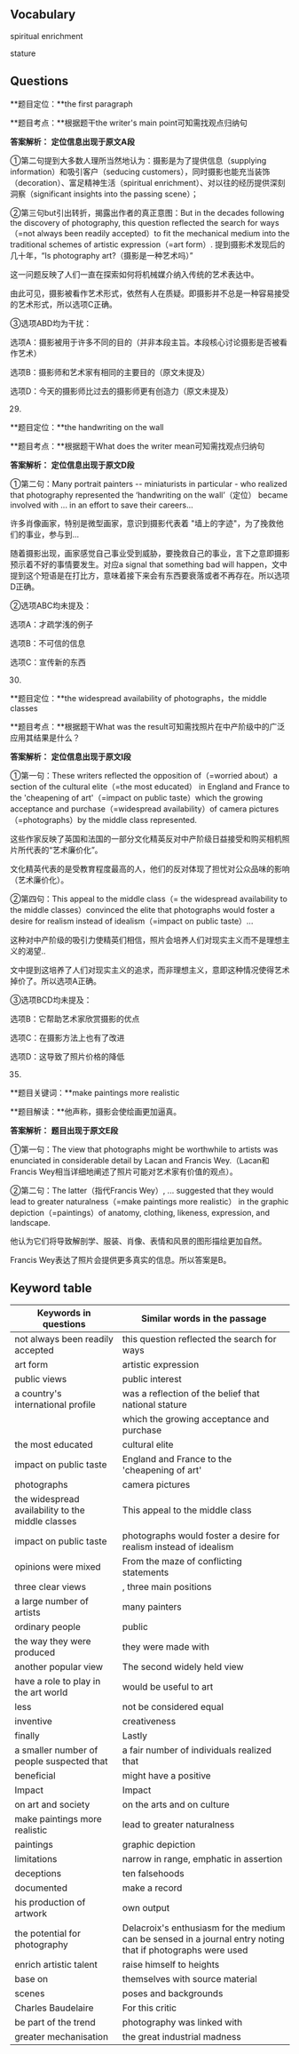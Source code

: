 ## Vocabulary

 spiritual enrichment

stature

## Questions

 

**题目定位：**the first paragraph

**题目考点：**根据题干the writer's main point可知需找观点归纳句

**答案解析：**
**定位信息出现于原文A段**

①第二句提到大多数人理所当然地认为：摄影是为了提供信息（supplying information）和吸引客户（seducing customers），同时摄影也能充当装饰（decoration）、富足精神生活（spiritual enrichment）、对以往的经历提供深刻洞察（significant insights into the passing scene）；

②第三句but引出转折，揭露出作者的真正意图：But in the decades following the discovery of photography, this question reflected the search for ways（=not always been readily accepted）to fit the mechanical medium into the traditional schemes of artistic expression（=art form）. 提到摄影术发现后的几十年，“Is photography art?（摄影是一种艺术吗）”

这一问题反映了人们一直在探索如何将机械媒介纳入传统的艺术表达中。

由此可见，摄影被看作艺术形式，依然有人在质疑。即摄影并不总是一种容易接受的艺术形式，所以选项C正确。

③选项ABD均为干扰：

选项A：摄影被用于许多不同的目的（并非本段主旨。本段核心讨论摄影是否被看作艺术）

选项B：摄影师和艺术家有相同的主要目的（原文未提及）

选项D：今天的摄影师比过去的摄影师更有创造力（原文未提及） 



29.

**题目定位：**the handwriting on the wall

**题目考点：**根据题干What does the writer mean可知需找观点归纳句

**答案解析：**
**定位信息出现于原文D段**

①第二句：Many portrait painters -- miniaturists in particular - who realized that photography represented the ‘handwriting on the wall’（定位） became involved with ... in an effort to save their careers... 

许多肖像画家，特别是微型画家，意识到摄影代表着 "墙上的字迹"，为了挽救他们的事业，参与到... 

随着摄影出现，画家感觉自己事业受到威胁，要挽救自己的事业，言下之意即摄影预示着不好的事情要发生。对应a signal that something bad will happen，文中提到这个短语是在打比方，意味着接下来会有东西要衰落或者不再存在。所以选项D正确。

②选项ABC均未提及：

选项A：才疏学浅的例子

选项B：不可信的信息

选项C：宣传新的东西



30.

**题目定位：**the widespread availability of photographs，the middle classes

**题目考点：**根据题干What was the result可知需找照片在中产阶级中的广泛应用其结果是什么？

**答案解析：**
**定位信息出现于原文I段**

①第一句：These writers reflected the opposition of（=worried about）a section of the cultural elite（=the most educated） in England and France to the 'cheapening of art'（=impact on public taste）which the growing acceptance and purchase（=widespread availability）of camera pictures（=photographs）by the middle class represented. 

这些作家反映了英国和法国的一部分文化精英反对中产阶级日益接受和购买相机照片所代表的“艺术廉价化”。

文化精英代表的是受教育程度最高的人，他们的反对体现了担忧对公众品味的影响（艺术廉价化）。

②第四句：This appeal to the middle class（= the widespread availability to the middle classes）convinced the elite that photographs would foster a desire for realism instead of idealism（=impact on public taste）... 

这种对中产阶级的吸引力使精英们相信，照片会培养人们对现实主义而不是理想主义的渴望..

文中提到这培养了人们对现实主义的追求，而非理想主义，意即这种情况使得艺术掉价了。所以选项A正确。

③选项BCD均未提及：

选项B：它帮助艺术家欣赏摄影的优点

选项C：在摄影方法上也有了改进

选项D：这导致了照片价格的降低



35.

**题目关键词：**make paintings more realistic

**题目解读：**他声称，摄影会使绘画更加逼真。

**答案解析：**
**题目出现于原文E段**

①第一句：The view that photographs might be worthwhile to artists was enunciated in considerable detail by Lacan and Francis Wey.（Lacan和Francis Wey相当详细地阐述了照片可能对艺术家有价值的观点）。

②第二句：The latter（指代Francis Wey）, ... suggested that they would lead to greater naturalness（=make paintings more realistic） in the graphic depiction（=paintings）of anatomy, clothing, likeness, expression, and landscape. 

他认为它们将导致解剖学、服装、肖像、表情和风景的图形描绘更加自然。

Francis Wey表达了照片会提供更多真实的信息。所以答案是B。



## Keyword table

| Keywords in questions                             | Similar words in the passage                                 |
| ------------------------------------------------- | ------------------------------------------------------------ |
| not always been readily accepted                  | this question reflected the search for ways                  |
| art form                                          | artistic expression                                          |
| public views                                      | public interest                                              |
| a country's international profile                 | was a reflection of the belief that national stature         |
|                                                   | which the growing acceptance and purchase                    |
| the most educated                                 | cultural elite                                               |
| impact on public taste                            | England and France to the 'cheapening of art'                |
| photographs                                       | camera pictures                                              |
| the widespread availability to the middle classes | This appeal to the middle class                              |
| impact on public taste                            | photographs would foster a desire for realism instead of idealism |
| opinions were mixed                               | From the maze of conflicting statements                      |
| three clear views                                 | , three main positions                                       |
| a large number of artists                         | many painters                                                |
| ordinary people                                   | public                                                       |
| the way they were produced                        | they were made with                                          |
| another popular view                              | The second widely held view                                  |
| have a role to play in the art world              | would be useful to art                                       |
| less                                              | not be considered equal                                      |
| inventive                                         | creativeness                                                 |
| finally                                           | Lastly                                                       |
| a smaller number of people suspected that         | a fair number of individuals realized that                   |
| beneficial                                        | might have a positive                                        |
| Impact                                            | Impact                                                       |
| on art and society                                | on the arts and on culture                                   |
| make paintings more realistic                     | lead to greater naturalness                                  |
| paintings                                         | graphic depiction                                            |
| limitations                                       | narrow in range, emphatic in assertion                       |
| deceptions                                        | ten falsehoods                                               |
| documented                                        | make a record                                                |
| his production of artwork                         | own output                                                   |
| the potential for photography                     | Delacroix's enthusiasm for the medium can be sensed in a journal entry noting that if photographs were used |
| enrich artistic talent                            | raise himself to heights                                     |
| base on                                           | themselves with source material                              |
| scenes                                            | poses and backgrounds                                        |
| Charles Baudelaire                                | For this critic                                              |
| be part of the trend                              | photography was linked with                                  |
| greater mechanisation                             | the great industrial madness                                 |

